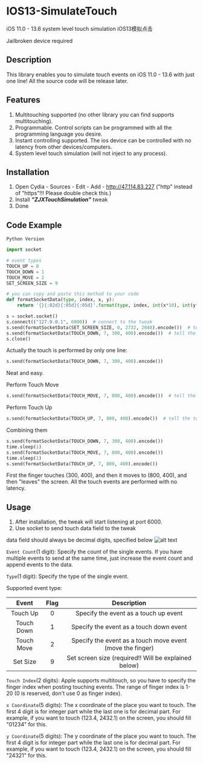 # IOS13-SimulateTouch
iOS 11.0 - 13.6 system level touch simulation iOS13模拟点击

Jailbroken device required

## Description
This library enables you to simulate touch events on iOS 11.0 - 13.6 with just one line! All the source code will be release later.

## Features
1. Multitouching supported (no other library you can find supports multitouching).
2. Programmable. Control scripts can be programmed with all the programming language you desire.
3. Instant controlling supported. The ios device can be controlled with no latency from other devices/computers.
4. System level touch simulation (will not inject to any process).

## Installation
1. Open Cydia - Sources - Edit - Add - http://47.114.83.227 ("http" instead of "https"!!! Please double check this.)
2. Install ***"ZJXTouchSimulation"*** tweak
3. Done

## Code Example
`Python Version`
```Python
import socket

# event types
TOUCH_UP = 0
TOUCH_DOWN = 1
TOUCH_MOVE = 2
SET_SCREEN_SIZE = 9

# you can copy and paste this method to your code
def formatSocketData(type, index, x, y):
    return '{}{:02d}{:05d}{:05d}'.format(type, index, int(x*10), int(y*10))

s = socket.socket()
s.connect(("127.0.0.1", 6000))  # connect to the tweak
s.send(formatSocketData(SET_SCREEN_SIZE, 0, 2732, 2048).encode())  # tell the tweak that the screen size is 2732x2048 (your screen size might differ). This should be send to the tweak every time you kill the SpringBoard
s.send(formatSocketData(TOUCH_DOWN, 7, 300, 400).encode())  # tell the tweak to touch (300, 400) on the screen with touch index "7"
s.close()
```

Actually the touch is performed by only one line: 
```Python 
s.send(formatSocketData(TOUCH_DOWN, 7, 300, 400).encode()) 
```
Neat and easy. 

Perform Touch Move
```Python
s.send(formatSocketData(TOUCH_MOVE, 7, 800, 400).encode())  # tell the tweak to move our finger "7" to (800, 400)
```

Perform Touch Up
```Python
s.send(formatSocketData(TOUCH_UP, 7, 800, 400).encode())  # tell the tweak to touch up our finger "7" at (800, 400)
```

Combining them
```Python
s.send(formatSocketData(TOUCH_DOWN, 7, 300, 400).encode())
time.sleep(1)
s.send(formatSocketData(TOUCH_MOVE, 7, 800, 400).encode())
time.sleep(1)
s.send(formatSocketData(TOUCH_UP, 7, 800, 400).encode())
```

First the finger touches (300, 400), and then it moves to (800, 400), and then "leaves" the screen. All the touch events are performed with no latency.

## Usage
1. After installation, the tweak will start listening at port 6000.
2. Use socket to send touch data field to the tweak

data field should always be decimal digits, specified below
![alt text](https://raw.githubusercontent.com/xuan32546/IOS13-SimulateTouch/master/img/event-data-digit.png)

`Event Count`(1 digit): Specify the count of the single events. If you have multiple events to send at the same time, just increase the event count and append events to the data.

`Type`(1 digit): Specify the type of the single event. 

Supported event type:


 | Event   | Flag | Description  |
|:--------:|:-------------:|:------------:|
| Touch Up      | 0      | Specify the event as a touch up event |
| Touch Down    | 1      | Specify the event as a touch down event |
| Touch Move    | 2      | Specify the event as a touch move event (move the finger) |
| Set Size      | 9      | Set screen size (required!! Will be explained below) |

`Touch Index`(2 digits): Apple supports multitouch, so you have to specify the finger index when posting touching events. The range of finger index is 1-20 (0 is reserved, don't use 0 as finger index). 

`x Coordinate`(5 digits): The x coordinate of the place you want to touch. The first 4 digit is for integer part while the last one is for decimal part. For example, if you want to touch (123.4, 2432.1) on the screen, you should fill "01234" for this.

`y Coordinate`(5 digits): The y coordinate of the place you want to touch. The first 4 digit is for integer part while the last one is for decimal part. For example, if you want to touch (123.4, 2432.1) on the screen, you should fill "24321" for this.

## 
